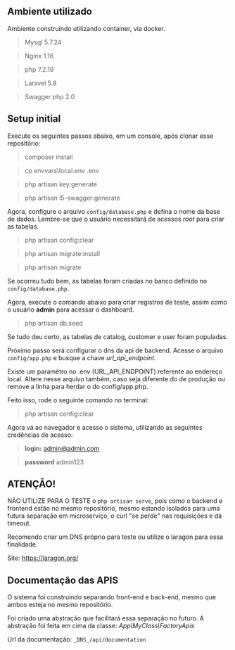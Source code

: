 ## Ambiente utilizado

Ambiente construindo utilizando container, via docker.

> Mysql 5.7.24

> Nginx 1.16

> php 7.2.19

> Laravel 5.8

> Swagger php 2.0

## Setup initial

Execute os seguintes passos abaixo, em um console, após clonar esse repositório:

> composer install

> cp envvars\local.env .env

> php artisan key:generate

> php artisan l5-swagger:generate

Agora, configure o arquivo `config/database.php` e defina o nome da base de dados.
Lembre-se que o usuário necessitará de acessos *root* para criar as tabelas.

> php artisan config:clear

> php artisan migrate:install

> php artisan migrate

Se ocorreu tudo bem, as tabelas foram criadas no banco definido no `config/database.php`.

Agora, execute o comando abaixo para criar registros de teste, assim como o 
usuário **admin** para acessar o dashboard.

> php artisan db:seed

Se tudo deu certo, as tabelas de catalog, customer e user foram populadas.

Próximo passo será configurar o dns da api de backend. Acesse o arquivo `config/app.php`
e busque a chave *url_api_endpoint*. 

Existe um paramêtro no .env (URL_API_ENDPOINT) referente 
ao endereço local. Altere nesse arquivo também, caso seja diferente do de produção 
ou remove a linha para herdar o do config/app.php.

Feito isso, rode o seguinte comando no terminal:

> php artisan config:clear

Agora vá ao navegador e acesso o sistema, utilizando as seguintes credências de acesso:

> **login:** admin@admin.com

> **password** admin123

## ATENÇÃO!
NÃO UTILIZE PARA O TESTE o `php artisan serve`, pois como o backend e frontend estão no mesmo repositório,
mesmo estando isolados para uma futura separação em microserviço, o curl "se perde" nas requisições e dá timeout. 

Recomendo criar um DNS próprio para teste ou utilize o laragon para essa finalidade.

Site: https://laragon.org/

## Documentação das APIS

O sistema foi construindo separando front-end e back-end, mesmo que ambos esteja
no mesmo repositório. 

Foi criado uma abstração que facilitará essa separação no futuro. 
A abstração foi feita em cima da classe: *App\MyClass\FactoryApis*

Url da documentação: `_DNS_/api/documentation`
